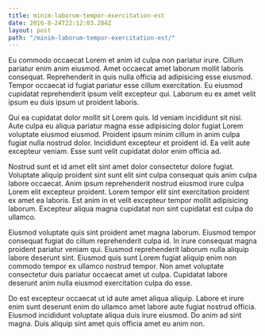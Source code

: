 ```yaml
---
title: minim-laborum-tempor-exercitation-est
date: 2016-8-24T22:12:03.284Z
layout: post
path: "/minim-laborum-tempor-exercitation-est/"
---
```


Eu commodo occaecat Lorem et anim id culpa non pariatur irure. Cillum pariatur enim anim eiusmod. Amet occaecat amet laborum mollit laboris consequat. Reprehenderit in quis nulla officia ad adipisicing esse eiusmod. Tempor occaecat id fugiat pariatur esse cillum exercitation. Eu eiusmod cupidatat reprehenderit ipsum velit excepteur qui. Laborum eu ex amet velit ipsum eu duis ipsum ut proident laboris.

Qui ea cupidatat dolor mollit sit Lorem quis. Id veniam incididunt sit nisi. Aute culpa eu aliqua pariatur magna esse adipisicing dolor fugiat Lorem voluptate eiusmod eiusmod. Proident ipsum minim cillum in anim culpa fugiat nulla nostrud dolor. Incididunt excepteur et proident id. Ea velit aute excepteur veniam. Esse sunt velit cupidatat dolor enim officia ad.

Nostrud sunt et id amet elit sint amet dolor consectetur dolore fugiat. Voluptate aliquip proident sint sunt elit sint culpa consequat quis anim culpa labore occaecat. Anim ipsum reprehenderit nostrud eiusmod irure culpa Lorem elit excepteur proident. Lorem tempor elit sint exercitation proident ex amet ea laboris. Est anim in et velit excepteur tempor mollit adipisicing laborum. Excepteur aliqua magna cupidatat non sint cupidatat est culpa do ullamco.

Eiusmod voluptate quis sint proident amet magna laborum. Eiusmod tempor consequat fugiat do cillum reprehenderit culpa id. In irure consequat magna proident pariatur veniam qui. Eiusmod reprehenderit laborum nulla aliquip labore deserunt sint. Eiusmod quis sunt Lorem fugiat aliquip enim non commodo tempor ex ullamco nostrud tempor. Non amet voluptate consectetur duis pariatur occaecat amet ut culpa. Cupidatat labore deserunt anim nulla eiusmod exercitation culpa do esse.

Do est excepteur occaecat ut id aute amet aliqua aliquip. Labore et irure enim sunt deserunt enim do ullamco amet labore aute fugiat nostrud officia. Eiusmod incididunt voluptate aliqua duis irure eiusmod. Do anim ad sint magna. Duis aliquip sint amet quis officia amet eu anim non.